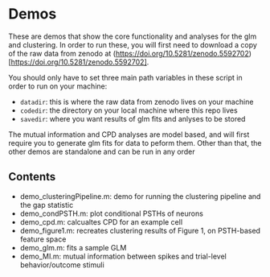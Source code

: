 # Demos
 These are demos that show the core functionality and analyses for the glm and clustering. In order to run these, you will first need to download a copy of the raw data from zenodo at (https://doi.org/10.5281/zenodo.5592702)[https://doi.org/10.5281/zenodo.5592702].

You should only have to set three main path variables in these script in order to run on your machine:
+ `datadir`: this is where the raw data from zenodo lives on your machine
+ `codedir`: the directory on your local machine where this repo lives
+ `savedir`: where you want results of glm fits and anlyses to be stored

The mutual information and CPD analyses are model based, and will first require you to generate glm fits for data to peform them. Other than that, the other demos are standalone and can be run in any order

 ## Contents 

+ demo_clusteringPipeline.m: demo for running the clustering pipeline and the gap statistic
+ demo_condPSTH.m: plot conditional PSTHs of neurons
+ demo_cpd.m: calcualtes CPD for an example cell
+ demo_figure1.m: recreates clustering results of Figure 1, on PSTH-based feature space
+ demo_glm.m: fits a sample GLM 
+ demo_MI.m: mutual information between spikes and trial-level behavior/outcome stimuli
